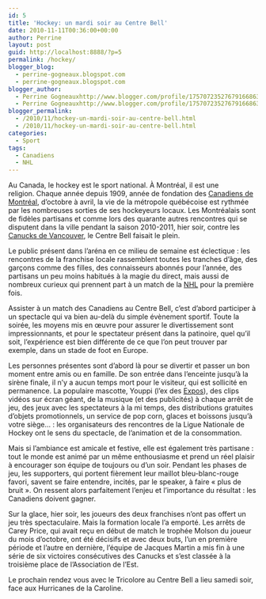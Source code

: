 ```yaml
---
id: 5
title: 'Hockey: un mardi soir au Centre Bell'
date: 2010-11-11T00:36:00+00:00
author: Perrine
layout: post
guid: http://localhost:8888/?p=5
permalink: /hockey/
blogger_blog:
  - perrine-gogneaux.blogspot.com
  - perrine-gogneaux.blogspot.com
blogger_author:
  - Perrine Gogneauxhttp://www.blogger.com/profile/17570723527679166863noreply@blogger.com
  - Perrine Gogneauxhttp://www.blogger.com/profile/17570723527679166863noreply@blogger.com
blogger_permalink:
  - /2010/11/hockey-un-mardi-soir-au-centre-bell.html
  - /2010/11/hockey-un-mardi-soir-au-centre-bell.html
categories:
  - Sport
tags:
  - Canadiens
  - NHL
---
```

Au Canada, le hockey est le sport national. À Montréal, il est une religion. Chaque année depuis 1909, année de fondation des [Canadiens de Montréal](http://canadiens.nhl.com/), d’octobre à avril, la vie de la métropole québécoise est rythmée par les nombreuses sorties de ses hockeyeurs locaux. Les Montréalais sont de fidèles partisans et comme lors des quarante autres rencontres qui se disputent dans la ville pendant la saison 2010-2011, hier soir, contre les [Canucks de Vancouver](http://canucks.nhl.com/), le Centre Bell faisait le plein.<!--more-->

Le public présent dans l&rsquo;aréna en ce milieu de semaine est éclectique : les rencontres de la franchise locale rassemblent toutes les tranches d’âge, des garçons comme des filles, des connaisseurs abonnés pour l’année, des partisans un peu moins habitués à la magie du direct, mais aussi de nombreux curieux qui prennent part à un match de la [NHL](http://www.nhl.com/) pour la première fois.

<div class="MsoNormal">
  <p>
    Assister à un match des Canadiens au Centre Bell, c’est d’abord participer à un spectacle qui va bien au-delà du simple évènement sportif. Toute la soirée, les moyens mis en œuvre pour assurer le divertissement sont impressionnants, et pour le spectateur présent dans la patinoire, quel qu’il soit, l’expérience est bien différente de ce que l’on peut trouver par exemple, dans un stade de foot en Europe.
  </p>
  
  <p>
    Les personnes présentes sont d’abord là pour se divertir et passer un bon moment entre amis ou en famille. De son entrée dans l’enceinte jusqu’à la sirène finale, il n’y a aucun temps mort pour le visiteur, qui est sollicité en permanence. La populaire mascotte, Youppi (l&rsquo;ex des <a href="http://www.thecanadianencyclopedia.com/index.cfm?PgNm=TCE&Params=F1ARTF0005405">Expos</a>), des clips vidéos sur écran géant, de la musique (et des publicités) à chaque arrêt de jeu, des jeux avec les spectateurs à la mi temps, des distributions gratuites d’objets promotionnels, un service de pop corn, glaces et boissons jusqu’à votre siège… : les organisateurs des rencontres de la Ligue Nationale de Hockey ont le sens du spectacle, de l&rsquo;animation et de la consommation.
  </p>
  
  <p>
    Mais si l’ambiance est amicale et festive, elle est également très partisane : tout le monde est animé par un même enthousiasme et prend un réel plaisir à encourager son équipe de toujours ou d’un soir. Pendant les phases de jeu, les supporters, qui portent fièrement leur maillot bleu-blanc-rouge favori, savent se faire entendre, incités, par le speaker, à faire « plus de bruit ». On ressent alors parfaitement l&rsquo;enjeu et l’importance du résultat : les Canadiens doivent gagner.
  </p>
  
  <p>
    Sur la glace, hier soir, les joueurs des deux franchises n’ont pas offert un jeu très spectaculaire. Mais la formation locale l&rsquo;a emporté. Les arrêts de Carey Price, qui avait reçu en début de match le trophée Molson du joueur du mois d’octobre, ont été décisifs et avec deux buts, l’un en première période et l’autre en dernière, l’équipe de Jacques Martin a mis fin à une série de six victoires consécutives des Canucks et s&rsquo;est classée à la troisième place de l’Association de l’Est.
  </p>
  
  <p>
    Le prochain rendez vous avec le Tricolore au Centre Bell a lieu samedi soir, face aux Hurricanes de la Caroline.
  </p>
</div>